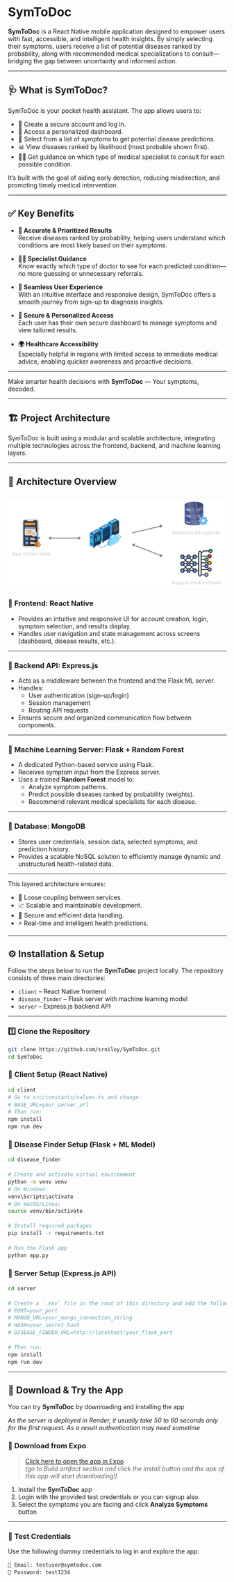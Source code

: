 # SymToDoc

**SymToDoc** is a React Native mobile application designed to empower users with fast, accessible, and intelligent health insights. By simply selecting their symptoms, users receive a list of potential diseases ranked by probability, along with recommended medical specializations to consult—bridging the gap between uncertainty and informed action.

---

## 🩺 What is SymToDoc?

SymToDoc is your pocket health assistant. The app allows users to:

- 🔐 Create a secure account and log in.
- 🧭 Access a personalized dashboard.
- 🧠 Select from a list of symptoms to get potential disease predictions.
- 📊 View diseases ranked by likelihood (most probable shown first).
- 👨‍⚕️ Get guidance on which type of medical specialist to consult for each possible condition.

It’s built with the goal of aiding early detection, reducing misdirection, and promoting timely medical intervention.

---

## ✅ Key Benefits

- **🎯 Accurate & Prioritized Results**  
  Receive diseases ranked by probability, helping users understand which conditions are most likely based on their symptoms.

- **👨‍⚕️ Specialist Guidance**  
  Know exactly which type of doctor to see for each predicted condition—no more guessing or unnecessary referrals.

- **📱 Seamless User Experience**  
  With an intuitive interface and responsive design, SymToDoc offers a smooth journey from sign-up to diagnosis insights.

- **🔐 Secure & Personalized Access**  
  Each user has their own secure dashboard to manage symptoms and view tailored results.

- **🌍 Healthcare Accessibility**  
  Especially helpful in regions with limited access to immediate medical advice, enabling quicker awareness and proactive decisions.

---

Make smarter health decisions with **SymToDoc** — Your symptoms, decoded.


---

## 🏗️ Project Architecture

SymToDoc is built using a modular and scalable architecture, integrating multiple technologies across the frontend, backend, and machine learning layers.

---

## 🧩 Architecture Overview
![Architecture Overview](architecture.png "Architecture Overview")
---

### 🔹 Frontend: React Native

- Provides an intuitive and responsive UI for account creation, login, symptom selection, and results display.
- Handles user navigation and state management across screens (dashboard, disease results, etc.).

---

### 🔹 Backend API: Express.js

- Acts as a middleware between the frontend and the Flask ML server.
- Handles:
  - User authentication (sign-up/login)
  - Session management
  - Routing API requests
- Ensures secure and organized communication flow between components.

---

### 🔹 Machine Learning Server: Flask + Random Forest

- A dedicated Python-based service using Flask.
- Receives symptom input from the Express server.
- Uses a trained **Random Forest** model to:
  - Analyze symptom patterns.
  - Predict possible diseases ranked by probability (weights).
  - Recommend relevant medical specialists for each disease.

---

### 🔹 Database: MongoDB

- Stores user credentials, session data, selected symptoms, and prediction history.
- Provides a scalable NoSQL solution to efficiently manage dynamic and unstructured health-related data.

---

This layered architecture ensures:
- 🔁 Loose coupling between services.
- 📈 Scalable and maintainable development.
- 🔐 Secure and efficient data handling.
- ⚡ Real-time and intelligent health predictions.


---

## ⚙️ Installation & Setup

Follow the steps below to run the **SymToDoc** project locally. The repository consists of three main directories:

- `client` – React Native frontend
- `disease_finder` – Flask server with machine learning model
- `server` – Express.js backend API

---

### 1️⃣ Clone the Repository

```bash
git clone https://github.com/srniloy/SymToDoc.git
cd SymToDoc
```

### 📱 Client Setup (React Native)

```bash
cd client
# Go to src/constants/values.ts and change:
# BASE_URL=your_server_url
# Then run:
npm install
npm run dev
```

### 🧠 Disease Finder Setup (Flask + ML Model)

```bash
cd disease_finder

# Create and activate virtual environment
python -m venv venv
# On Windows:
venv\Scripts\activate
# On macOS/Linux:
source venv/bin/activate

# Install required packages
pip install -r requirements.txt

# Run the Flask app
python app.py
```

### 🔐 Server Setup (Express.js API)

```bash
cd server

# Create a `.env` file in the root of this directory and add the following:
# PORT=your_port
# MONGO_URL=your_mongo_connection_string
# HASH=your_secret_hash
# DISEASE_FINDER_URL=http://localhost:your_flask_port

# Then run:
npm install
npm run dev
```

---

## 📲 Download & Try the App

You can try **SymToDoc** by downloading and installing the app

*As the server is deployed in Render, it usually take 50 to 60 seconds only for the first request. As a result authentication may need sometime*

### 🔗 Download from Expo

> [Click here to open the app in Expo](https://expo.dev/accounts/srniloy/projects/sym-to-doc/builds/82c0d854-03f3-4ce2-8252-d22f6a0283d8)  
> *(go to Build artifact section and click the install button and the apk of this app will start downloading!)*

1. Install the **SymToDoc** app
2. Login with the provided test credentials or you can signup also.
3. Select the symptoms you are facing and click **Analyze Symptoms** button

---

### 🧪 Test Credentials

Use the following dummy credentials to log in and explore the app:

```txt
📧 Email: testuser@symtodoc.com  
🔑 Password: test1234
```




